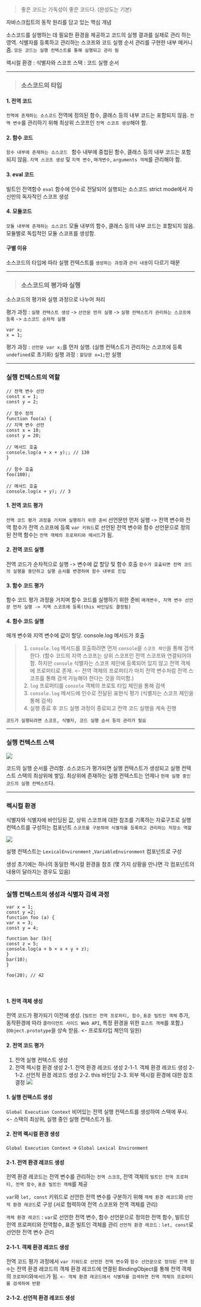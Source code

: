> 좋은 코드는 가독성이 좋은 코드다.
> (완성도는 기본)

자바스크립트의 동작 원리를 담고 있는 핵심 개념

소스코드를 실행하는 데 필요한 환경을 제공하고 코드의 실행 결과를 실제로 관리 하는 영역.
식별자를 등록하고 관리하는 스코프와 코드 실행 순서 관리를 구현한 내부 메커니즘.
`모든 코드는 실행 컨텍스트를 통해 실행되고 관리 됨`

렉시컬 환경 : 식별자와 스코프
스택 : 코드 실행 순서

---

> ### 소스코드의 타입

#### 1. 전역 코드

`전역에 존재하는 소스코드`
전역에 정의된 함수, 클래스 등의 내부 코드는 포함되지 않음.
`전역 변수`를 관리하기 위해 최상위 스코프인 `전역 스코프 생성`해야 함.

#### 2. 함수 코드

`함수 내부에 존재하는 소스코드 `
함수 내부에 중첩된 함수, 클래스 등의 내부 코드는 포함되지 않음.
`지역 스코프 생성` 및 `지역 변수`, `매개변수`, `arguments 객체`를 관리해야 함.

#### 3. eval 코드

빌트인 전역함수 `eval` 함수에 인수로 전달되어 실행되는 소스코드
strict mode에서 자신만의 독자적인 스코프 생성

#### 4. 모듈코드

`모듈 내부에 존재하는 소스코드`
모듈 내부의 함수, 클래스 등의 내부 코드는 포함되지 않음.
모듈별로 독립적인 모듈 스코프를 생성함.

>

#### 구별 이유

소스코드의 타입에 따라 실행 컨텍스트를 `생성하는 과정`과 `관리 내용`이 다르기 때문

---

> ### 소스코드의 평가와 실행

소스코드의 평가와 실행 과정으로 나누어 처리

평가 과정 : `실행 컨텍스트 생성` -> `선언문 먼저 실행` -> `실행 컨텍스트가 관리하는 스코프에 등록`
-> `소스코드 순차적 실행`

```
var x;
x = 1;
```

평가 과정 : `선언문 var x;`를 먼저 실행. (실행 컨텍스트가 관리하는 스코프에 등록 `undefined`로 초기화)
실행 과정 : `할당문 x=1;`만 실행

---

>

### 실행 컨텍스트의 역할

```
// 전역 변수 선언
const x = 1;
const y = 2;

// 함수 정의
function foo(a) {
// 지역 변수 선언
const x = 10;
const y = 20;

// 메서드 호출
console.log(a + x + y);; // 130
}

// 함수 호출
foo(100);

// 메서드 호출
console.log(x + y); // 3
```

#### 1. 전역 코드 평가

`전역 코드 평가 과정을 거치며 실행하기 위한 준비`
선언문만 먼저 실행 -> 전역 변수와 전역 함수가 전역 스코프에 등록
`var 키워드`로 선언된 전역 변수와 함수 선언문으로 정의된 전역 함수는 `전역 객체의 프로퍼티와 메서드`가 됨.

#### 2. 전역 코드 실행

전역 코드가 순차적으로 실행 -> 변수에 값 할당 및 함수 호출
`함수가 호출되면 전역 코드의 실행을 중단하고 실행 순서를 변경하여 함수 내부로 진입`

#### 3. 함수 코드 평가

함수 코드 평가 과정을 거치며 함수 코드를 실행하기 위한 준비
`매개변수, 지역 변수 선언문 먼저 실행 -> 지역 스코프에 등록(this 바인딩도 결정됨)`

#### 4. 함수 코드 실행

매개 변수와 지역 변수에 값이 할당.
console.log 메서드가 호출

> 1. `console.log` 메서드를 호출하려면 먼저 `console`을 `스코프 체인`을 통해 검색한다.
>    (함수 코드의 지역 스코프는 상위 스코프인 전역 스코프와 연결되어야 함. 하지만 `console` 식별자는 스코프 체인에 등록되어 있지 않고 전역 객체에 프로퍼티로 존재. <- 전역 객체의 프로퍼티가 마치 전역 변수처럼 전역 스코프를 통해 검색 가능해야 한다는 것을 의미함.)
> 2. `log` 프로퍼티를 `console` 객체의 프로토 타입 체인을 통해 검색
> 3. `console.log` 메서드에 인수로 전달된 표현식 평가 (식별자는 스코프 체인을 통해 검색)
> 4. 실행 종료 후 코드 실행 과정이 종료되고 전역 코드 실행을 계속 진행

`코드가 실행되려면 스코프, 식별자, 코드 실행 순서 등의 관리가 필요`

---

>

### 실행 컨텍스트 스택

![](https://velog.velcdn.com/images/hyuri/post/96c7901c-1478-4d4c-ae0b-4dd0aad79478/image.png)

코드의 실행 순서를 관리함.
소스코드가 평가되면 실행 컨텍스트가 생성되고 실행 컨텍스트 스택의 최상위에 쌓임.
최상위에 존재하는 실행 컨텍스트는 언제나 `현재 실행 중인 코드의 실행 컨텍스트`다.

---

>

### 렉시컬 환경

식별자와 식별자에 바인딩된 값, 상위 스코프에 대한 참조를 기록하는 자료구조로 실행 컨텍스트를 구성하는 컴포넌트
`스코프를 구분하여 식별자를 등록하고 관리하는 저장소 역할`

![](https://velog.velcdn.com/images/hyuri/post/0a217687-57ba-421c-897e-03ed6933e8e0/image.png)

실행 컨텍스트는 `LexicalEnvironment` ,`VariableEnvironment` 컴포넌트로 구성

생성 초기에는 하나의 동일한 렉시컬 환경을 참조
(몇 가지 상황을 만나면 각 컴포넌트의 내용이 달라지는 경우도 있음)

---

>

### 실행 컨텍스트의 생성과 식별자 검색 과정

```
var x = 1;
const y =2;
function foo (a) {
var x = 3;
const y = 4;

function bar (b){
const z = 5;
console.log(a + b + x + y + z);
}
bar(10);
}

foo(20); // 42
```

<br>

#### 1. 전역 객체 생성

전역 코드가 평가되기 이전에 생성.
(`빌트인 전역 프로퍼티, 함수`, `표준 빌트인 객체` 추가, 동작환경에 따라 `클라이언트 사이드 Web API`, 특정 환경을 위한 `호스트 객체`를 포함.)
(`Object.prototype`을 상속 받음. <- 프로토타입 체인의 일원)

#### 2. 전역 코드 평가

>

1. 전역 실행 컨텍스트 생성
2. 전역 렉시컬 환경 생성
   2-1. 전역 환경 레코드 생성
   2-1-1. 객체 환경 레코드 생성
   2-1-2. 선언적 환경 레코드 생성
   2-2. this 바인딩
   2-3. 외부 렉시컬 환경에 대한 참조 결정
   ![](https://velog.velcdn.com/images/hyuri/post/7ba73000-f62d-4ab2-85a0-23d249dd2c24/image.png)

#### 1. 실행 컨텍스트 생성

`Global Execution Context`
비어있는 전역 실행 컨텍스트를 생성하여 스택에 푸시. <- 스택의 최상위, 실행 중인 실행 컨텍스트가 됨.

#### 2. 전역 렉시컬 환경 생성

`Global Execution Context` -> `Global Lexical Environment`

#### 2-1. 전역 환경 레코드 생성

전역 환경 레코드는 전역 변수를 관리하는 `전역 스코프`, 전역 객체의 `빌트인 전역 프로퍼티, 전역 함수`, `표준 빌트인 객체`를 제공

`var`와 `let, const` 키워드로 선언한 전역 변수를 구분하기 위해 `객체 환경 레코드`와 `선언적 환경 레코드`로 구성
(서로 협력하여 전역 스코프와 전역 객체를 관리)

`객체 환경 레코드` : `var`로 선언한 전역 변수, 함수 선언문으로 정의한 전역 함수, 빌트인 전역 프로퍼티와 전역함수, 표준 빌트인 객체를 관리
`선언적 환경 레코드` : `let, const`로 선언한 전역 변수 관리

#### 2-1-1. 객체 환경 레코드 생성

전역 코드 평가 과정에서 `var 키워드로 선언한 전역 변수`와 `함수 선언문으로 정의된 전역 함수`는 전역 환경 레코드의 객체 환경 레코드에 연결된 BindingObject를 통해 전역 객체의 `프로퍼티`와`메서드`가 됨.
`<- 객체 환경 레코드에서 식별자를 검색하면 전역 객체의 프로퍼티를 검색하여 반환`

#### 2-1-2. 선언적 환경 레코드 생성
